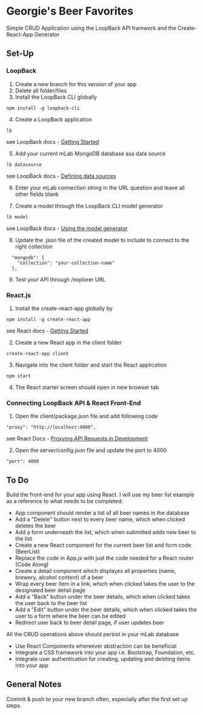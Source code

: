 # Georgie's Beer Favorites 

Simple CRUD Application using the LoopBack API framwork and the Create-React-App Generator

## Set-Up

### LoopBack
1. Create a new branch for this version of your app
2. Delete all folder/files
3. Install the LoopBack CLI globally
```
npm install -g loopback-cli
```
4. Create a LoopBack application
```
lb
```  
see LoopBack docs - [Getting Started](http://loopback.io/getting-started/)

5. Add your current mLab MongoDB database asa data source
```
lb datasource
```
see LoopBack docs - [Defining data sources](http://loopback.io/doc/en/lb3/Defining-data-sources.html)

6. Enter your mLab connection string in the URL question and leave all other fields blank

7. Create a model through the LoopBack CLI model generator
```
lb model
```
see LoopBack docs - [Using the model generator](http://loopback.io/doc/en/lb3/Using-the-model-generator.html)

8. Update the .json file of the created model to include to connect to the right collection
```
  "mongodb": {
    "collection": "your-collection-name"
  },
```
9. Test your API through /explorer URL

### React.js
1. Install the create-react-app globally by
```
npm install -g create-react-app
```
see React docs - [Getting Started](https://github.com/facebookincubator/create-react-app/#getting-started)

2. Create a new React app in the client folder
```
create-react-app client
```
3. Navigate into the client folder and start the React application
```
npm start
```
4. The React starter screen should open in new browser tab

### Connecting LoopBack API & React Front-End
1. Open the client/package.json file and add following code 
```
"proxy": "http://localhost:4000",
```
see React Docs - [Proxying API Requests in Development](https://github.com/facebookincubator/create-react-app/blob/master/packages/react-scripts/template/README.md#proxying-api-requests-in-development)

2. Open the server/config.json file and update the port to 4000
```
"port": 4000
```

## To Do

Build the front-end for your app using React. I will use my beer list example as a reference to what needs to be completed:
- App component should render a list of all beer names in the database
- Add a "Delete" button next to every beer name, which when clicked deletes the beer
- Add a form underneath the list, which when submitted adds new beer to the list
- Create a new React component for the current beer list and form code (BeerList)
- Replace the code in App.js with just the code needed for a React router (Code Along)
- Create a detail component which displayes all properties (name, brewery, alcohol content) of a beer  
- Wrap every beer item in a link, which when clicked takes the user to the designated beer detail page
- Add a "Back" button under the beer details, which when clicked takes the user back to the beer list
- Add a "Edit" button under the beer details, which when clicked takes the user to a form where the beer can be edited
- Redirect user back to beer detail page, if user updates beer

All the CRUD operations above should persist in your mLab database

- Use React Components whereever abstraction can be beneficial
- Integrate a CSS framework into your app i.e. Bootstrap, Foundation, etc.
- Integrate user authentication for creating, updating and deleting items into your app

## General Notes
Commit & push to your new branch often, especially after the first set up steps.
